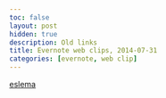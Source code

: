 ```yaml
---
toc: false
layout: post
hidden: true
description: Old links
title: Evernote web clips, 2014-07-31
categories: [evernote, web clip]
---
```


[eslema](https://web.archive.org/web/20100405024821/http://www.unioviedo.es/eslema/)

